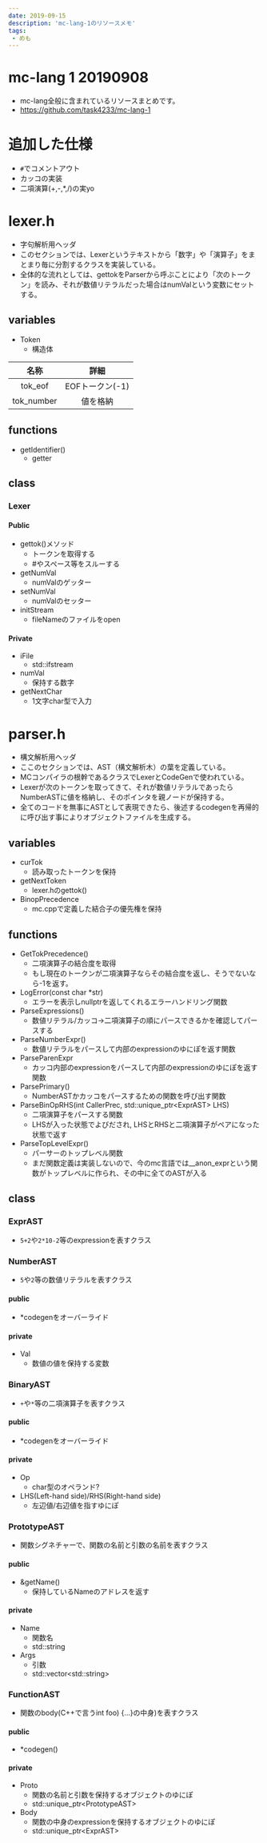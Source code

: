 ```yaml
---
date: 2019-09-15
description: 'mc-lang-1のリソースメモ'
tags:
 - めも
---
```


# mc-lang 1 20190908
 - mc-lang全般に含まれているリソースまとめです。
 - https://github.com/task4233/mc-lang-1

# 追加した仕様
 - `#`でコメントアウト
 - カッコの実装
 - 二項演算(+,-,*,/)の実yo

# lexer.h
 - 字句解析用ヘッダ
 - このセクションでは、Lexerというテキストから「数字」や「演算子」をまとまり毎に分割するクラスを実装している。
 - 全体的な流れとしては、gettokをParserから呼ぶことにより「次のトークン」を読み、それが数値リテラルだった場合はnumValという変数にセットする。
## variables
 - Token
   - 構造体

|名称|詳細|
|:-:|:-:|
|tok_eof|EOFトークン(-1)|
|tok_number|値を格納|

## functions
 - getIdentifier()
   - getter

## class
### Lexer
#### Public
 - gettok()メソッド
   - トークンを取得する
   - #やスペース等をスルーする
 - getNumVal
   - numValのゲッター
 - setNumVal
   - numValのセッター
 - initStream
   - fileNameのファイルをopen

#### Private
 - iFile
   - std::ifstream
 - numVal
   - 保持する数字
 - getNextChar
   - 1文字char型で入力

# parser.h
 - 構文解析用ヘッダ
 - ここのセクションでは、AST（構文解析木）の葉を定義している。
 - MCコンパイラの根幹であるクラスでLexerとCodeGenで使われている。
 - Lexerが次のトークンを取ってきて、それが数値リテラルであったらNumberASTに値を格納し、そのポインタを親ノードが保持する。
 - 全てのコードを無事にASTとして表現できたら、後述するcodegenを再帰的に呼び出す事によりオブジェクトファイルを生成する。

## variables
 - curTok
   - 読み取ったトークンを保持
 - getNextToken
   - lexer.hのgettok()
 - BinopPrecedence
   - mc.cppで定義した結合子の優先権を保持
## functions
 - GetTokPrecedence()
   - 二項演算子の結合度を取得
   - もし現在のトークンが二項演算子ならその結合度を返し、そうでないなら-1を返す。
 - LogError(const char *str)
   - エラーを表示しnullptrを返してくれるエラーハンドリング関数
 - ParseExpressions()
   - 数値リテラル/カッコ->二項演算子の順にパースできるかを確認してパースする
 - ParseNumberExpr()
   - 数値リテラルをパースして内部のexpressionのゆにぽを返す関数
 - ParseParenExpr
   - カッコ内部のexpressionをパースして内部のexpressionのゆにぽを返す関数
 - ParsePrimary()
   - NumberASTかカッコをパースするための関数を呼び出す関数
 - ParseBinOpRHS\(int CallerPrec, std::unique_ptr\<ExprAST\> LHS\)
   - 二項演算子をパースする関数
   - LHSが入った状態でよびだされ, LHSとRHSと二項演算子がペアになった状態で返す
 - ParseTopLevelExpr()
   - パーサーのトップレベル関数
   - まだ関数定義は実装しないので、今のmc言語では__anon_exprという関数がトップレベルに作られ、その中に全てのASTが入る

## class
### ExprAST
 - `5+2`や`2*10-2`等のexpressionを表すクラス

### NumberAST
 - `5`や`2`等の数値リテラルを表すクラス
 
#### public
 - *codegenをオーバーライド

#### private
 - Val
   - 数値の値を保持する変数 

### BinaryAST
 - `+`や`*`等の二項演算子を表すクラス
#### public
 - *codegenをオーバーライド

#### private
 - Op
   - char型のオペランド?
 - LHS(Left-hand side)/RHS(Right-hand side)
   - 左辺値/右辺値を指すゆにぽ

### PrototypeAST
 - 関数シグネチャーで、関数の名前と引数の名前を表すクラス
#### public
 - &getName()
   - 保持しているNameのアドレスを返す
#### private
 - Name
   - 関数名
   - std::string
 - Args
   - 引数
   - std::vector\<std::string\>
 
### FunctionAST
 - 関数のbody(C++で言うint foo) {...}の中身)を表すクラス

#### public
 - *codegen()

#### private
 - Proto
   - 関数の名前と引数を保持するオブジェクトのゆにぽ
   - std::unique_ptr\<PrototypeAST\>
 - Body
   - 関数の中身のexpressionを保持するオブジェクトのゆにぽ
   - std::unique_ptr\<ExprAST\>
